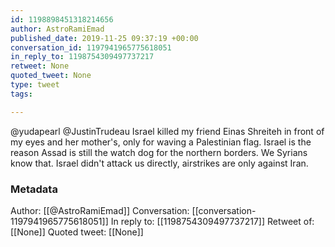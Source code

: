 ```yaml
---
id: 1198898451318214656
author: AstroRamiEmad
published_date: 2019-11-25 09:37:19 +00:00
conversation_id: 1197941965775618051
in_reply_to: 1198754309497737217
retweet: None
quoted_tweet: None
type: tweet
tags:

---
```


@yudapearl @JustinTrudeau Israel killed my friend Einas Shreiteh in front of my eyes and her mother's, only for waving a Palestinian flag. Israel is the reason Assad is still the watch dog for the northern borders. We Syrians know that. Israel didn't attack us directly, airstrikes are only against Iran.

### Metadata

Author: [[@AstroRamiEmad]]
Conversation: [[conversation-1197941965775618051]]
In reply to: [[1198754309497737217]]
Retweet of: [[None]]
Quoted tweet: [[None]]
